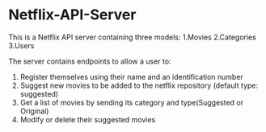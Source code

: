 # Netflix-API-Server
This is a Netflix API server containing three models: 
1.Movies
2.Categories 
3.Users 

The server contains endpoints to allow a user to:
1. Register themselves using their name and an identification number
2. Suggest new movies to be added to the netflix repository (default type: suggested)
3. Get a list of movies by sending its category and type(Suggested or Original)
4. Modify or delete their suggested movies

